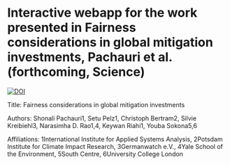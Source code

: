 # Interactive webapp for the work presented in Fairness considerations in global mitigation investments, Pachauri et al. (forthcoming, Science) 

<a href="https://zenodo.org/badge/latestdoi/563961776"><img src="https://zenodo.org/badge/563961776.svg" alt="DOI"></a>

Title: Fairness considerations in global mitigation investments

Authors: Shonali Pachauri1, Setu Pelz1, Christoph Bertram2, Silvie Kreibiehl3, Narasimha D. Rao1,4, Keywan Riahi1, Youba Sokona5,6

Affiliations: 1International Institute for Applied Systems Analysis, 2Potsdam Institute for Climate Impact Research, 3Germanwatch e.V., 4Yale School of the Environment, 5South Centre, 6University College London	
